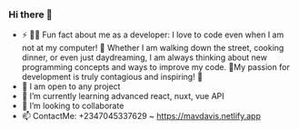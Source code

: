 ### Hi there 👋


- ⚡ 👨‍💻 Fun fact about me as a developer: I love to code even when I am  not at my computer! 🤖 Whether I am walking down the street, cooking dinner, or even just daydreaming, I am always thinking about new programming concepts and ways to improve my code. 🧠My passion for development is truly contagious and inspiring! 🚀
- 🔭 I am open to any  project
- 🌱 I’m currently learning advanced react, nuxt, vue API
- 👯 I’m looking to collaborate
- 📫 ContactMe: +2347045337629 ~ https://mavdavis.netlify.app

